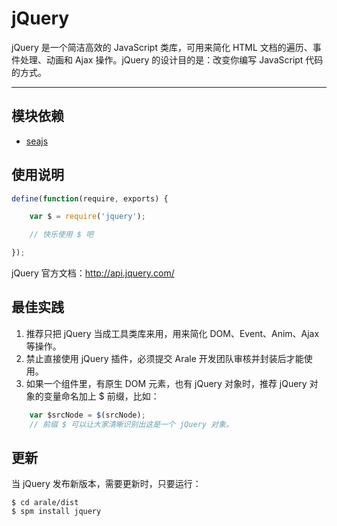 
# jQuery

jQuery 是一个简洁高效的 JavaScript 类库，可用来简化 HTML 文档的遍历、事件处理、动画和
Ajax 操作。jQuery 的设计目的是：改变你编写 JavaScript 代码的方式。

---


## 模块依赖

 - [seajs](../seajs/README.md)


## 使用说明

```js
define(function(require, exports) {

    var $ = require('jquery');

    // 快乐使用 $ 吧

});
```

jQuery 官方文档：<http://api.jquery.com/>


## 最佳实践

1. 推荐只把 jQuery 当成工具类库来用，用来简化 DOM、Event、Anim、Ajax 等操作。
2. 禁止直接使用 jQuery 插件，必须提交 Arale 开发团队审核并封装后才能使用。
3. 如果一个组件里，有原生 DOM 元素，也有 jQuery 对象时，推荐 jQuery 对象的变量命名加上 $ 前缀，比如：

```js
    var $srcNode = $(srcNode);
    // 前缀 $ 可以让大家清晰识别出这是一个 jQuery 对象。
```


## 更新

当 jQuery 发布新版本，需要更新时，只要运行：

```
$ cd arale/dist
$ spm install jquery
```
